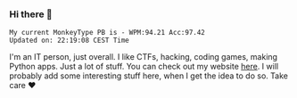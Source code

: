 ### Hi there 👋
<!-- PB START -->
```
My current MonkeyType PB is - WPM:94.21 Acc:97.42
Updated on: 22:19:08 CEST Time
```
<!-- PB END -->
I'm an IT person, just overall. I like CTFs, hacking, coding games, making Python apps. Just a lot of stuff.
You can check out my website [here](https://skill3472.github.io/).
I will probably add some interesting stuff here, when I get the idea to do so. Take care ❤️

